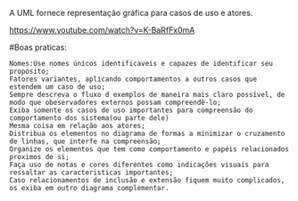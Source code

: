 A UML fornece representação gráfica para casos de uso e atores.

https://www.youtube.com/watch?v=K-BaRfFx0mA

#Boas praticas:
	
	Nomes:Use nomes únicos identificaveis e capazes de identificar seu propósito;
	Fatores variantes, aplicando comportamentos a outros casos que estendem um caso de uso;
	Sempre descreva o fluxo d exemplos de maneira mais claro possível, de modo que obeservadores externos possam compreendê-lo;
	Exiba somente os casos de uso importantes para compreensão do comportamento dos sistema(ou parte dele)
	Mesma coisa em relação aos atores;
	Distribua os elementos no diagrama de formas a minimizar o cruzamento de linhas, que interfe na compreensão;
	Organize os elementos que tem como comportamento e papéis relacionados proximos de si;
	Faça uso de notas e cores diferentes como indicações visuais para ressaltar as caracteristicas importantes;
	Caso relacionamentos de inclusão e extensão fiquem muito complicados, os exiba em outro diagrama complementar.